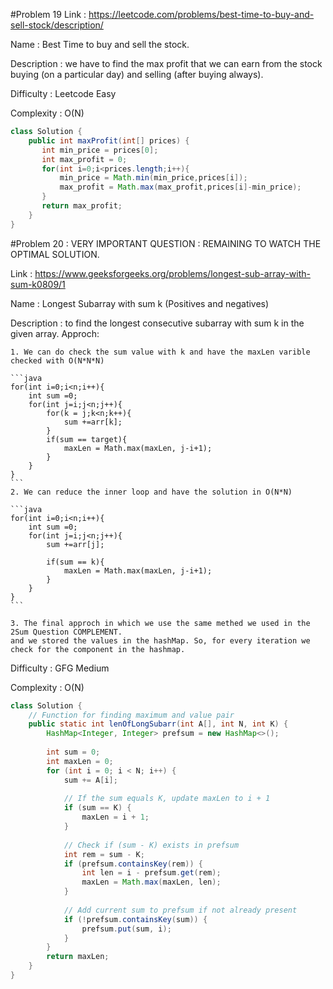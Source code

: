 #Problem 19
Link : https://leetcode.com/problems/best-time-to-buy-and-sell-stock/description/

Name : Best Time to buy and sell the stock.

Description : we have to find the max profit that we can earn from the stock buying (on a particular day) and selling (after buying always).

Difficulty : Leetcode Easy

Complexity : O(N)

```java
class Solution {
    public int maxProfit(int[] prices) {
       int min_price = prices[0];
       int max_profit = 0;
       for(int i=0;i<prices.length;i++){
           min_price = Math.min(min_price,prices[i]);
           max_profit = Math.max(max_profit,prices[i]-min_price);
       }
       return max_profit;
    }
}
```

#Problem 20 : VERY IMPORTANT QUESTION : REMAINING TO WATCH THE OPTIMAL SOLUTION.

Link : https://www.geeksforgeeks.org/problems/longest-sub-array-with-sum-k0809/1

Name : Longest Subarray with sum k (Positives and negatives)

Description : to find the longest consecutive subarray with sum k in the given array.
Approch:

    1. We can do check the sum value with k and have the maxLen varible checked with O(N*N*N)

    ```java
    for(int i=0;i<n;i++){
        int sum =0;
        for(int j=i;j<n;j++){
            for(k = j;k<n;k++){
                sum +=arr[k];
            }
            if(sum == target){
                maxLen = Math.max(maxLen, j-i+1);
            }
        }
    }
    ```
    2. We can reduce the inner loop and have the solution in O(N*N)

    ```java 
    for(int i=0;i<n;i++){
        int sum =0;
        for(int j=i;j<n;j++){
            sum +=arr[j];

            if(sum == k){
                maxLen = Math.max(maxLen, j-i+1);
            }
        }
    }
    ```

    3. The final approch in which we use the same methed we used in the 2Sum Question COMPLEMENT.
    and we stored the values in the hashMap. So, for every iteration we check for the component in the hashmap.

Difficulty : GFG Medium

Complexity : O(N)
```java
class Solution {
    // Function for finding maximum and value pair
    public static int lenOfLongSubarr(int A[], int N, int K) {
        HashMap<Integer, Integer> prefsum = new HashMap<>();
        
        int sum = 0;
        int maxLen = 0;
        for (int i = 0; i < N; i++) {
            sum += A[i];
            
            // If the sum equals K, update maxLen to i + 1
            if (sum == K) {
                maxLen = i + 1;
            }
            
            // Check if (sum - K) exists in prefsum
            int rem = sum - K;
            if (prefsum.containsKey(rem)) {
                int len = i - prefsum.get(rem);
                maxLen = Math.max(maxLen, len);
            }
            
            // Add current sum to prefsum if not already present
            if (!prefsum.containsKey(sum)) {
                prefsum.put(sum, i);
            }
        }
        return maxLen;
    }
}
```